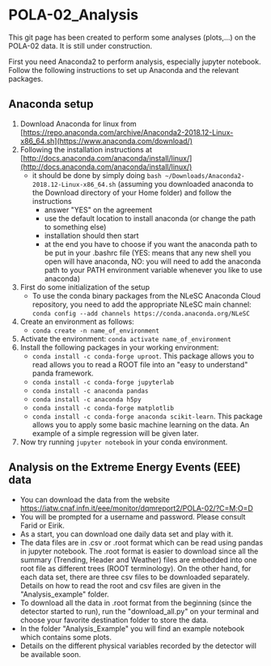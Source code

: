 # POLA-02_Analysis

This git page has been created to perform some analyses (plots,...) on the POLA-02 data. It is still under construction.

First you need Anaconda2 to perform analysis, especially jupyter notebook. Follow the following instructions to set up Anaconda and the relevant packages.

## Anaconda setup

1. Download Anaconda for linux from [https://repo.anaconda.com/archive/Anaconda2-2018.12-Linux-x86_64.sh](https://www.anaconda.com/download/)
2. Following the installation instructions at [http://docs.anaconda.com/anaconda/install/linux/](http://docs.anaconda.com/anaconda/install/linux/)
   - it should be done by simply doing `bash ~/Downloads/Anaconda2-2018.12-Linux-x86_64.sh` (assuming you downloaded anaconda to the Download directory of your Home folder) and follow the instructions
      - answer "YES" on the agreement
      - use the default location to install anaconda (or change the path to something else)
      - installation should then start
      - at the end you have to choose if you want the anaconda path to be put in your .bashrc file (YES: means that any new shell you open will have anaconda, NO: you will need to add the anaconda path to your PATH environment variable whenever you like to use anaconda)
3. First do some initialization of the setup
   - To use the conda binary packages from the NLeSC Anaconda Cloud repository, you need to add the appropriate NLeSC main channel: `conda config --add channels https://conda.anaconda.org/NLeSC`
4. Create an environment as follows: 
   - `conda create -n name_of_environment`
5. Activate the environment: `conda activate name_of_environment`
6. Install the following packages in your working environment:
   - `conda install -c conda-forge uproot`. This package allows you to read allows you to read a ROOT file into an "easy to understand" panda framework.
   - `conda install -c conda-forge jupyterlab`
   - `conda install -c anaconda pandas`
   - `conda install -c anaconda h5py`
   - `conda install -c conda-forge matplotlib`
   - `conda install -c conda-forge anaconda scikit-learn`. This package allows you to apply some basic machine learning on the data. An example of a simple regression will be given later.
7. Now try running `jupyter notebook` in your conda environment.

## Analysis on the Extreme Energy Events (EEE)  data

- You can download the data from the website https://iatw.cnaf.infn.it/eee/monitor/dqmreport2/POLA-02/?C=M;O=D
- You will be prompted for a username and password. Please consult Farid or Eirik.
- As a start, you can download one daily data set and play with it.
- The data files are in .csv or .root format which can be read using pandas in jupyter notebook. The .root format is easier to download since all the summary (Trending, Header and Weather) files are embedded into one root file as different trees (ROOT terminology). On the other hand, for each data set, there are three csv files to be downloaded separately. Details on how to read the root and csv files are given in the "Analysis_example" folder.  
- To download all the data in .root format from the beginning (since the detector started to run), run the "download_all.py" on your terminal and choose your favorite destination folder to store the data.
- In the folder "Analysis_Example" you will find an example notebook which contains some plots.
- Details on the different physical variables recorded by the detector will be available soon.